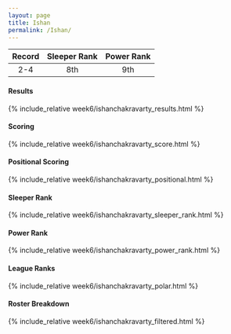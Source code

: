 ```yaml
---
layout: page
title: Ishan
permalink: /Ishan/
---
```


Record | Sleeper Rank | Power Rank               
:--: | :--: | :--:
2-4 | 8th | 9th   

#### Results
{% include_relative week6/ishanchakravarty_results.html %}

#### Scoring
{% include_relative week6/ishanchakravarty_score.html %}

#### Positional Scoring
{% include_relative week6/ishanchakravarty_positional.html %}

#### Sleeper Rank
{% include_relative week6/ishanchakravarty_sleeper_rank.html %}

#### Power Rank
{% include_relative week6/ishanchakravarty_power_rank.html %}

#### League Ranks
{% include_relative week6/ishanchakravarty_polar.html %}

#### Roster Breakdown
{% include_relative week6/ishanchakravarty_filtered.html %}
